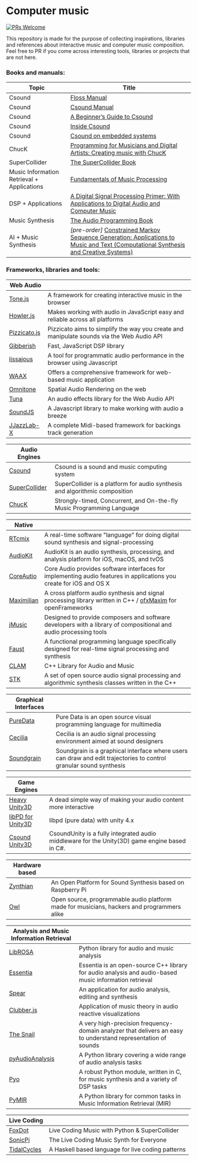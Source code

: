 # Computer music
[![PRs Welcome](https://img.shields.io/badge/PRs-welcome-brightgreen.svg?style=flat-square)](http://makeapullrequest.com)

This repository is made for the purpose of collecting inspirations, libraries and references about interactive music and computer music composition. Feel free to PR if you come across interesting tools, libraries or projects that are not here.

### Books and manuals:
|Topic|Title|
|---|---|
|Csound|[Floss Manual](http://floss.booktype.pro/csound/preface/)|
|Csound|[Csound Manual](http://csound.github.io/docs/manual/index.html)|
|Csound|[A Beginner’s Guide to Csound](http://blogs.stlawu.edu/cwatts/files/2009/02/csoundguide.pdf)|
|Csound|[Inside Csound](http://www.zedde.com/pdf/inside_csound_.pdf)|
|Csound|[Csound on embedded systems](http://www.csounds.com/journal/issue18/beagle_pi.html)|
|ChucK|[Programming for Musicians and Digital Artists: Creating music with ChucK](https://www.amazon.com/Programming-Musicians-Digital-Artists-Creating/dp/1617291706/)|
|SuperCollider|[The SuperCollider Book](http://supercolliderbook.net/)|
|Music Information Retrieval + Applications|[Fundamentals of Music Processing](http://www.springer.com/us/book/9783319219448)|
|DSP + Applications|[A Digital Signal Processing Primer: With Applications to Digital Audio and Computer Music](https://www.amazon.com/gp/product/0805316841/ref=ox_sc_sfl_title_9?ie=UTF8&psc=1&smid=ATVPDKIKX0DER)|
|Music Synthesis|[The Audio Programming Book](https://www.amazon.com/Audio-Programming-Book-MIT-Press/dp/0262014467/ref=pd_sim_14_4?_encoding=UTF8&psc=1&refRID=WX7S9DW3CAQZ1YJQ1HES)
|AI + Music Synthesis|*[pre-order]* [Constrained Markov Sequence Generation: Applications to Music and Text (Computational Synthesis and Creative Systems)](https://www.amazon.com/gp/product/3319434969/ref=ox_sc_sfl_title_18?ie=UTF8&psc=1&smid=ATVPDKIKX0DER)

### Frameworks, libraries and tools:
|Web Audio||
|---|---|
|[Tone.js](https://tonejs.github.io/)|A framework for creating interactive music in the browser|
|[Howler.js](https://howlerjs.com/)|Makes working with audio in JavaScript easy and reliable across all platforms|
|[Pizzicato.js](https://alemangui.github.io/pizzicato/)|Pizzicato aims to simplify the way you create and manipulate sounds via the Web Audio API|
|[Gibberish](https://github.com/gibber-cc/gibberish)|Fast, JavaScript DSP library|
|[lissajous](https://github.com/kylestetz/lissajous)|A tool for programmatic audio performance in the browser using Javascript|
|[WAAX](https://github.com/hoch/WAAX/)|Offers a comprehensive framework for web-based music application|
|[Omnitone](https://github.com/GoogleChrome/omnitone)|Spatial Audio Rendering on the web|
|[Tuna](https://github.com/Theodeus/tuna)|An audio effects library for the Web Audio API|
|[SoundJS](http://createjs.com/soundjs)|A Javascript library to make working with audio a breeze|
|[JJazzLab-X](https://github.com/jjazzboss/JJazzLab-X)|A complete Midi-based framework for backings track generation|


|Audio Engines||
|---|---|
|[Csound](http://csound.github.io/)|Csound is a sound and music computing system|
|[SuperCollider](http://supercollider.github.io/)|SuperCollider is a platform for audio synthesis and algorithmic composition|
|[ChucK](http://chuck.cs.princeton.edu/)|Strongly-timed, Concurrent, and On-the-fly Music Programming Language|


|Native||
|---|---|
|[RTcmix](http://rtcmix.org/)|A real-time software "language" for doing digital sound synthesis and signal-processing|
|[AudioKit](https://github.com/AudioKit/AudioKit)|AudioKit is an audio synthesis, processing, and analysis platform for iOS, macOS, and tvOS|
|[CoreAutio](https://developer.apple.com/library/content/documentation/MusicAudio/Conceptual/CoreAudioOverview/Introduction/Introduction.html)|Core Audio provides software interfaces for implementing audio features in applications you create for iOS and OS X|
|[Maximilian](https://github.com/micknoise/Maximilian)|A cross platform audio synthesis and signal processing library written in C++ / [ofxMaxim](https://github.com/falcon4ever/ofxMaxim) for openFrameworks|
|[jMusic](http://explodingart.com/jmusic/)|Designed to provide composers and software developers with a library of compositional and audio processing tools|
|[Faust](http://faust.grame.fr/)|A functional programming language specifically designed for real-time signal processing and synthesis|
|[CLAM](http://clam-project.org/)|C++ Library for Audio and Music|
|[STK](https://ccrma.stanford.edu/software/stk/)|A set of open source audio signal processing and algorithmic synthesis classes written in the C++|


|Graphical Interfaces||
|---|---|
|[PureData](https://puredata.info/)|Pure Data is an open source visual programming language for multimedia|
|[Cecilia](http://ajaxsoundstudio.com/software/cecilia/)|Cecilia is an audio signal processing environment aimed at sound designers|
|[Soundgrain](http://ajaxsoundstudio.com/software/soundgrain/)|Soundgrain is a graphical interface where users can draw and edit trajectories to control granular sound synthesis|


|Game Engines||
|---|---|
|[Heavy Unity3D](https://enzienaudio.com/)|A dead simple way of making your audio content more interactive|
|[libPD for Unity3D](https://github.com/patricksebastien/libpd4unity)|libpd (pure data) with unity 4.x|
|[Csound Unity3D](http://rorywalsh.github.io/CsoundUnity/)|CsoundUnity is a fully integrated audio middleware for the Unity(3D) game engine based in C#.|


|Hardware based||
|---|---|
|[Zynthian](http://zynthian.org/)|An Open Platform for Sound Synthesis based on Raspberry Pi|
|[Owl](https://hoxtonowl.com/)|Open source, programmable audio platform made for musicians, hackers and programmers alike|


|Analysis and Music Information Retrieval||
|---|---|
|[LibROSA](https://github.com/librosa/librosa)|Python library for audio and music analysis|
|[Essentia](http://essentia.upf.edu/home)|Essentia is an open-source C++ library for audio analysis and audio-based music information retrieval|
|[Spear](http://www.klingbeil.com/spear/)|An application for audio analysis, editing and synthesis|
|[Clubber.js](https://github.com/wizgrav/clubber)|Application of music theory in audio reactive visualizations|
|[The Snail](http://www.ircamlab.com/products/p2242-The-Snail/)|A very high-precision frequency-domain analyzer that delivers an easy to understand representation of sounds|
|[pyAudioAnalysis](https://github.com/tyiannak/pyAudioAnalysis)|A Python library covering a wide range of audio analysis tasks|
|[Pyo](http://ajaxsoundstudio.com/software/pyo/)|A robust Python module, written in C, for music synthesis and a variety of DSP tasks|
|[PyMIR](https://github.com/jsawruk/pymir)|A Python library for common tasks in Music Information Retrieval (MIR)|


|Live Coding||
|---|---|
|[FoxDot](http://foxdot.org/)|Live Coding Music with Python & SuperCollider|
|[SonicPi](http://sonic-pi.net/)|The Live Coding Music Synth for Everyone|
|[TidalCycles](https://tidalcycles.org/)|A Haskell based language for live coding patterns|
